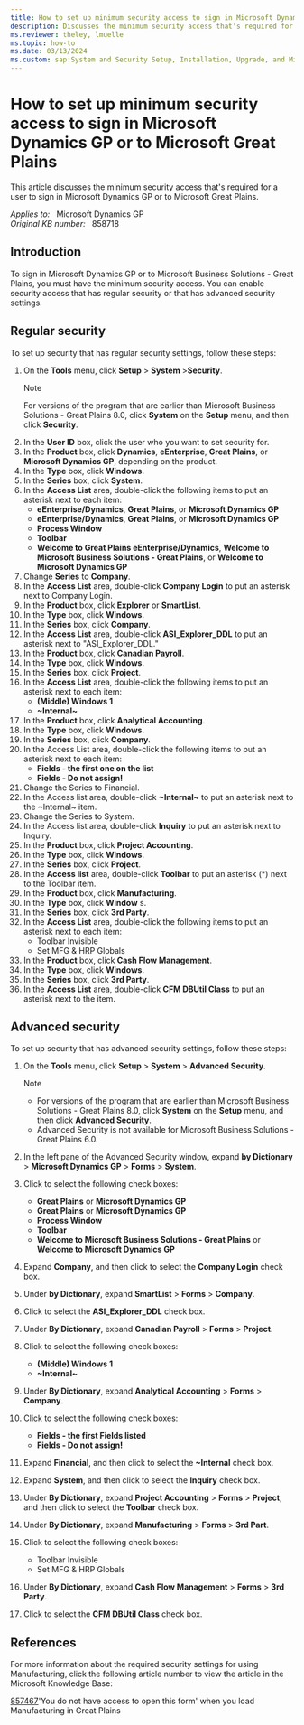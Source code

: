 ```yaml
---
title: How to set up minimum security access to sign in Microsoft Dynamics GP or to Microsoft Great Plains
description: Discusses the minimum security access that's required for a user to sign in Microsoft Dynamics GP or to Microsoft Great Plains.
ms.reviewer: theley, lmuelle
ms.topic: how-to
ms.date: 03/13/2024
ms.custom: sap:System and Security Setup, Installation, Upgrade, and Migrations
---
```

# How to set up minimum security access to sign in Microsoft Dynamics GP or to Microsoft Great Plains

This article discusses the minimum security access that's required for a user to sign in Microsoft Dynamics GP or to Microsoft Great Plains.

_Applies to:_ &nbsp; Microsoft Dynamics GP  
_Original KB number:_ &nbsp; 858718

## Introduction

To sign in Microsoft Dynamics GP or to Microsoft Business Solutions - Great Plains, you must have the minimum security access. You can enable security access that has regular security or that has advanced security settings.

## Regular security

To set up security that has regular security settings, follow these steps:

1. On the **Tools** menu, click **Setup** > **System** >**Security**.
    > [!NOTE]
    > For versions of the program that are earlier than Microsoft Business Solutions - Great Plains 8.0, click **System** on the **Setup** menu, and then click **Security**.
2. In the **User ID** box, click the user who you want to set security for.
3. In the **Product** box, click **Dynamics**, **eEnterprise**, **Great Plains**, or **Microsoft Dynamics GP**, depending on the product.
4. In the **Type** box, click **Windows**.
5. In the **Series** box, click **System**.
6. In the **Access List** area, double-click the following items to put an asterisk next to each item:
   - **eEnterprise/Dynamics**, **Great Plains**, or **Microsoft Dynamics GP**  
   - **eEnterprise/Dynamics**, **Great Plains**, or **Microsoft Dynamics GP**  
   - **Process Window**  
   - **Toolbar**  
   - **Welcome to Great Plains eEnterprise/Dynamics**, **Welcome to Microsoft Business Solutions - Great Plains**, or **Welcome to Microsoft Dynamics GP**
7. Change **Series** to **Company**.
8. In the **Access List** area, double-click **Company Login** to put an asterisk next to Company Login.
9. In the **Product** box, click **Explorer** or **SmartList**.
10. In the **Type** box, click **Windows**.
11. In the **Series** box, click **Company**.
12. In the **Access List** area, double-click **ASI_Explorer_DDL** to put an asterisk next to "ASI_Explorer_DDL."
13. In the **Product** box, click **Canadian Payroll**.
14. In the **Type** box, click **Windows**.
15. In the **Series** box, click **Project**.
16. In the **Access List** area, double-click the following items to put an asterisk next to each item:
    - **(Middle) Windows 1**  
    - **~Internal~**
17. In the **Product** box, click **Analytical Accounting**.
18. In the **Type** box, click **Windows**.
19. In the **Series** box, click **Company**.
20. In the Access List area, double-click the following items to put an asterisk next to each item:
    - **Fields - the first one on the list**  
    - **Fields - Do not assign!**
21. Change the Series to Financial.
22. In the Access list area, double-click **~Internal~** to put an asterisk next to the ~Internal~ item.
23. Change the Series to System.
24. In the Access list area, double-click **Inquiry** to put an asterisk next to Inquiry.
25. In the **Product** box, click **Project Accounting**.
26. In the **Type** box, click **Windows**.
27. In the **Series** box, click **Project**.
28. In the **Access list** area, double-click **Toolbar** to put an asterisk (*) next to the Toolbar item.
29. In the **Product** box, click **Manufacturing**.
30. In the **Type** box, click **Window** s.
31. In the **Series** box, click **3rd Party**.
32. In the **Access List** area, double-click the following items to put an asterisk next to each item:
    - Toolbar Invisible
    - Set MFG & HRP Globals
33. In the **Product** box, click **Cash Flow Management**.
34. In the **Type** box, click **Windows**.
35. In the **Series** box, click **3rd Party**.
36. In the **Access List** area, double-click **CFM DBUtil Class** to put an asterisk next to the item.

## Advanced security

To set up security that has advanced security settings, follow these steps:

1. On the **Tools** menu, click **Setup** > **System** > **Advanced Security**.
    > [!NOTE]
    >
    > - For versions of the program that are earlier than Microsoft Business Solutions - Great Plains 8.0, click **System** on the **Setup** menu, and then click **Advanced Security**.
    > - Advanced Security is not available for Microsoft Business Solutions - Great Plains 6.0.

2. In the left pane of the Advanced Security window, expand **by Dictionary** > **Microsoft Dynamics GP** > **Forms** > **System**.
3. Click to select the following check boxes:
   - **Great Plains** or **Microsoft Dynamics GP**  
   - **Great Plains** or **Microsoft Dynamics GP**  
   - **Process Window**  
   - **Toolbar**  
   - **Welcome to Microsoft Business Solutions - Great Plains** or **Welcome to Microsoft Dynamics GP**
4. Expand **Company**, and then click to select the **Company Login** check box.
5. Under **by Dictionary**, expand **SmartList** > **Forms** > **Company**.
6. Click to select the **ASI_Explorer_DDL** check box.
7. Under **By Dictionary**, expand **Canadian Payroll** > **Forms** > **Project**.
8. Click to select the following check boxes:
   - **(Middle) Windows 1**  
   - **~Internal~**
9. Under **By Dictionary**, expand **Analytical Accounting** > **Forms** > **Company**.
10. Click to select the following check boxes:
    - **Fields - the first Fields listed**  
    - **Fields - Do not assign!**
11. Expand **Financial**, and then click to select the **~Internal** check box.
12. Expand **System**, and then click to select the **Inquiry** check box.
13. Under **By Dictionary**, expand **Project Accounting** > **Forms** > **Project**, and then click to select the **Toolbar** check box.
14. Under **By Dictionary**, expand **Manufacturing** > **Forms** > **3rd Part**.
15. Click to select the following check boxes:
    - Toolbar Invisible
    - Set MFG & HRP Globals
16. Under **By Dictionary**, expand **Cash Flow Management** > **Forms** > **3rd Party**.
17. Click to select the **CFM DBUtil Class** check box.

## References

For more information about the required security settings for using Manufacturing, click the following article number to view the article in the Microsoft Knowledge Base:

[857467](https://support.microsoft.com/help/857467)'You do not have access to open this form' when you load Manufacturing in Great Plains

